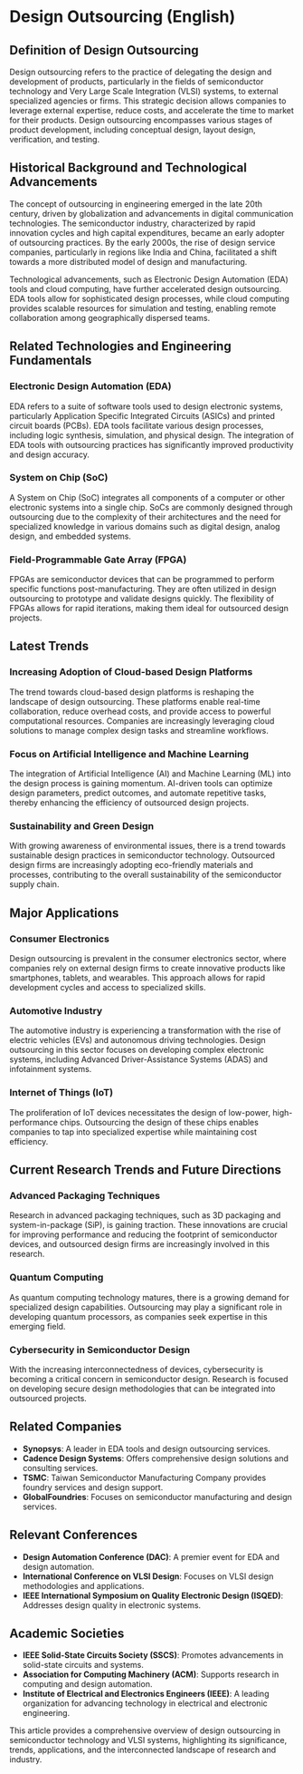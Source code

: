 # Design Outsourcing (English)

## Definition of Design Outsourcing

Design outsourcing refers to the practice of delegating the design and development of products, particularly in the fields of semiconductor technology and Very Large Scale Integration (VLSI) systems, to external specialized agencies or firms. This strategic decision allows companies to leverage external expertise, reduce costs, and accelerate the time to market for their products. Design outsourcing encompasses various stages of product development, including conceptual design, layout design, verification, and testing.

## Historical Background and Technological Advancements

The concept of outsourcing in engineering emerged in the late 20th century, driven by globalization and advancements in digital communication technologies. The semiconductor industry, characterized by rapid innovation cycles and high capital expenditures, became an early adopter of outsourcing practices. By the early 2000s, the rise of design service companies, particularly in regions like India and China, facilitated a shift towards a more distributed model of design and manufacturing.

Technological advancements, such as Electronic Design Automation (EDA) tools and cloud computing, have further accelerated design outsourcing. EDA tools allow for sophisticated design processes, while cloud computing provides scalable resources for simulation and testing, enabling remote collaboration among geographically dispersed teams.

## Related Technologies and Engineering Fundamentals

### Electronic Design Automation (EDA)

EDA refers to a suite of software tools used to design electronic systems, particularly Application Specific Integrated Circuits (ASICs) and printed circuit boards (PCBs). EDA tools facilitate various design processes, including logic synthesis, simulation, and physical design. The integration of EDA tools with outsourcing practices has significantly improved productivity and design accuracy.

### System on Chip (SoC)

A System on Chip (SoC) integrates all components of a computer or other electronic systems into a single chip. SoCs are commonly designed through outsourcing due to the complexity of their architectures and the need for specialized knowledge in various domains such as digital design, analog design, and embedded systems.

### Field-Programmable Gate Array (FPGA)

FPGAs are semiconductor devices that can be programmed to perform specific functions post-manufacturing. They are often utilized in design outsourcing to prototype and validate designs quickly. The flexibility of FPGAs allows for rapid iterations, making them ideal for outsourced design projects.

## Latest Trends

### Increasing Adoption of Cloud-based Design Platforms

The trend towards cloud-based design platforms is reshaping the landscape of design outsourcing. These platforms enable real-time collaboration, reduce overhead costs, and provide access to powerful computational resources. Companies are increasingly leveraging cloud solutions to manage complex design tasks and streamline workflows.

### Focus on Artificial Intelligence and Machine Learning

The integration of Artificial Intelligence (AI) and Machine Learning (ML) into the design process is gaining momentum. AI-driven tools can optimize design parameters, predict outcomes, and automate repetitive tasks, thereby enhancing the efficiency of outsourced design projects.

### Sustainability and Green Design

With growing awareness of environmental issues, there is a trend towards sustainable design practices in semiconductor technology. Outsourced design firms are increasingly adopting eco-friendly materials and processes, contributing to the overall sustainability of the semiconductor supply chain.

## Major Applications

### Consumer Electronics

Design outsourcing is prevalent in the consumer electronics sector, where companies rely on external design firms to create innovative products like smartphones, tablets, and wearables. This approach allows for rapid development cycles and access to specialized skills.

### Automotive Industry

The automotive industry is experiencing a transformation with the rise of electric vehicles (EVs) and autonomous driving technologies. Design outsourcing in this sector focuses on developing complex electronic systems, including Advanced Driver-Assistance Systems (ADAS) and infotainment systems.

### Internet of Things (IoT)

The proliferation of IoT devices necessitates the design of low-power, high-performance chips. Outsourcing the design of these chips enables companies to tap into specialized expertise while maintaining cost efficiency.

## Current Research Trends and Future Directions

### Advanced Packaging Techniques

Research in advanced packaging techniques, such as 3D packaging and system-in-package (SiP), is gaining traction. These innovations are crucial for improving performance and reducing the footprint of semiconductor devices, and outsourced design firms are increasingly involved in this research.

### Quantum Computing

As quantum computing technology matures, there is a growing demand for specialized design capabilities. Outsourcing may play a significant role in developing quantum processors, as companies seek expertise in this emerging field.

### Cybersecurity in Semiconductor Design

With the increasing interconnectedness of devices, cybersecurity is becoming a critical concern in semiconductor design. Research is focused on developing secure design methodologies that can be integrated into outsourced projects.

## Related Companies

- **Synopsys**: A leader in EDA tools and design outsourcing services.
- **Cadence Design Systems**: Offers comprehensive design solutions and consulting services.
- **TSMC**: Taiwan Semiconductor Manufacturing Company provides foundry services and design support.
- **GlobalFoundries**: Focuses on semiconductor manufacturing and design services.

## Relevant Conferences

- **Design Automation Conference (DAC)**: A premier event for EDA and design automation.
- **International Conference on VLSI Design**: Focuses on VLSI design methodologies and applications.
- **IEEE International Symposium on Quality Electronic Design (ISQED)**: Addresses design quality in electronic systems.

## Academic Societies

- **IEEE Solid-State Circuits Society (SSCS)**: Promotes advancements in solid-state circuits and systems.
- **Association for Computing Machinery (ACM)**: Supports research in computing and design automation.
- **Institute of Electrical and Electronics Engineers (IEEE)**: A leading organization for advancing technology in electrical and electronic engineering. 

This article provides a comprehensive overview of design outsourcing in semiconductor technology and VLSI systems, highlighting its significance, trends, applications, and the interconnected landscape of research and industry.